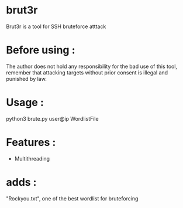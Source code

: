 # brut3r
Brut3r is a tool for SSH bruteforce atttack
# Before using : 
The author does not hold any responsibility for the bad use of this tool, remember that attacking targets without prior consent is illegal and punished by law.
# Usage : 
python3 brute.py user@ip WordlistFile
# Features : 
- Multithreading
# adds : 
"Rockyou.txt", one of the best wordlist for bruteforcing
